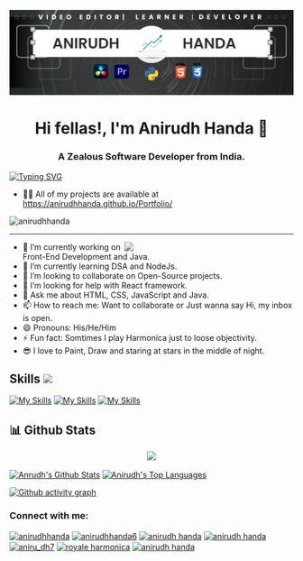 ![](https://github.com/AnirudhHanda/AnirudhHanda/blob/main/banner.png) 

<h1 align="center">Hi fellas!, I'm Anirudh Handa 👋</h1>
<h3 align="center">A Zealous Software Developer from India.</h3>

[![Typing SVG](https://readme-typing-svg.demolab.com/?lines=Developer;Java+Enthusiast;Learning+DSA;Video+Editor&center=true&width=500&height=100&size=30&duration=3800)](https://git.io/typing-svg)
- 👨‍💻 All of my projects are available at https://anirudhhanda.github.io/Portfolio/
<p align="left"> <img src="https://komarev.com/ghpvc/?username=anirudhhanda&label=Profile%20views&color=0e75b6&style=flat" alt="anirudhhanda" /> </p>
<hr>
<img src="https://github.com/AnirudhHanda/AnirudhHanda/blob/main/active_2.gif" width="300" align="right">


- 🔭 I’m currently working on Front-End Development and Java.
- 🌱 I’m currently learning DSA and NodeJs.
- 👯 I’m looking to collaborate on Open-Source projects.
- 🤔 I’m looking for help with React framework.
- 💬 Ask me about HTML, CSS, JavaScript and Java.
- 📫 How to reach me: Want to collaborate or Just wanna say Hi, my inbox is open. 
- 😄 Pronouns: His/He/Him
- ⚡ Fun fact: Somtimes I play Harmonica just to loose objectivity.
- 😎 I love to Paint, Draw and staring at stars in the middle of night.


<h2 align="left">Skills <img src = "https://media2.giphy.com/media/QssGEmpkyEOhBCb7e1/giphy.gif?cid=ecf05e47a0n3gi1bfqntqmob8g9aid1oyj2wr3ds3mg700bl&rid=giphy.gif" width = 32px></h2>

[![My Skills](https://skillicons.dev/icons?i=c,cpp,html,css,js,bootstrap,py)](https://skillicons.dev)
[![My Skills](https://skillicons.dev/icons?i=materialui,ps,figma,vscode,git,github,mysql)](https://skillicons.dev)
[![My Skills](https://skillicons.dev/icons?i=gcp,ae,azure,pr,php)](https://skillicons.dev)

## 📊 Github Stats

<p align="center">
    <a href="http://www.github.com/AnirudhHanda"><img src="https://github-readme-streak-stats.herokuapp.com/?user=AnirudhHanda&stroke=ffffff&background=0D1117&ring=5BCDEC&fire=5BCDEC&currStreakNum=ffffff&currStreakLabel=5BCDEC&sideNums=ffffff&sideLabels=ffffff&dates=ffffff&hide_border=true" /></a></p>

 <a href="https://github.com/AnirudhHanda"><img alt="Anrudh's Github Stats" src="https://github-readme-stats.vercel.app/api?username=AnirudhHanda&show_icons=true&count_private=true&theme=react&hide_border=true&bg_color=0D1117" /></a>
  <a href="https://github.com/AnirudhHanda"><img alt="Anirudh's Top Languages" src="https://github-readme-stats.vercel.app/api/top-langs/?username=AnirudhHanda&langs_count=8&count_private=true&layout=compact&theme=react&hide_border=true&bg_color=0D1117" width="300px"/></a>
  
[![Github activity graph](https://github-readme-activity-graph.vercel.app/graph?username=AnirudhHanda&theme=react-dark)](https://github.com/ashutosh00710/github-readme-activity-graph)
    
<h3 align="left">Connect with me:</h3>
<p align="left">
<a href="https://dev.to/anirudhhanda" target="blank"><img align="center" src="https://raw.githubusercontent.com/rahuldkjain/github-profile-readme-generator/master/src/images/icons/Social/devto.svg" alt="anirudhhanda" height="35" width="45" /></a>
<a href="https://twitter.com/anirudhhanda6" target="blank"><img align="center" src="https://raw.githubusercontent.com/rahuldkjain/github-profile-readme-generator/master/src/images/icons/Social/twitter.svg" alt="anirudhhanda6" height="35" width="45" /></a>
<a href="https://linkedin.com/in/anirudh handa" target="blank"><img align="center" src="https://raw.githubusercontent.com/rahuldkjain/github-profile-readme-generator/master/src/images/icons/Social/linked-in-alt.svg" alt="anirudh handa" height="35" width="45" /></a>
<a href="https://fb.com/anirudh handa" target="blank"><img align="center" src="https://raw.githubusercontent.com/rahuldkjain/github-profile-readme-generator/master/src/images/icons/Social/facebook.svg" alt="anirudh handa" height="35" width="45" /></a>
<a href="https://instagram.com/aniru_dh7" target="blank"><img align="center" src="https://raw.githubusercontent.com/rahuldkjain/github-profile-readme-generator/master/src/images/icons/Social/instagram.svg" alt="aniru_dh7" height="35" width="45" /></a>
<a href="https://www.youtube.com/c/royale harmonica" target="blank"><img align="center" src="https://raw.githubusercontent.com/rahuldkjain/github-profile-readme-generator/master/src/images/icons/Social/youtube.svg" alt="royale harmonica" height="35" width="45" /></a>
<a href="https://www.hackerrank.com/anirudh handa" target="blank"><img align="center" src="https://raw.githubusercontent.com/rahuldkjain/github-profile-readme-generator/master/src/images/icons/Social/hackerrank.svg" alt="anirudh handa" height="35" width="45" /></a>
</p>


    

